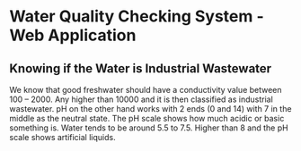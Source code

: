 # Water Quality Checking System - Web Application
## Knowing if the Water is Industrial Wastewater

We know that good freshwater should have a conductivity value between 100 – 2000. Any higher than 10000 and it is then classified as industrial wastewater. pH on the other hand works with 2 ends (0 and 14) with 7 in the middle as the neutral state. The pH scale shows how much acidic or basic something is. Water tends to be around 5.5 to 7.5. Higher than 8 and the pH scale shows artificial liquids.



